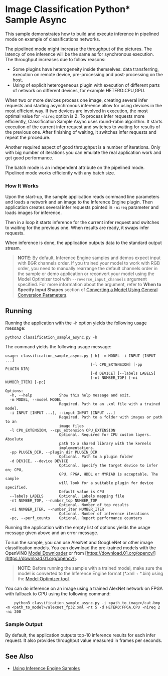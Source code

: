 # Image Classification Python* Sample Async

This sample demonstrates how to build and execute inference in pipelined mode on example of classifications networks.

The pipelined mode might increase the throughput of the pictures. The latency of one inference will be the same as for synchronous execution.
<br>
The throughput increases due to follow reasons:
* Some plugins have heterogeneity inside themselves: data transferring, execution on remote device, pre-processing and post-processing on the host.
* Using of explicit heterogeneous plugin with execution of different parts of network on different devices, for example HETERO:CPU,GPU.

When two or more devices process one image, creating several infer requests and starting asynchronous inference allow for using devices in the most efficient way.
If two devices are involved in execution, the most optimal value for `-nireq` option is 2.
To process infer requests more efficiently, Classification Sample Async uses round-robin algorithm. It starts execution of the current infer request and switches to waiting for results of the previous one. After finishing of waiting, it switches infer requests and repeat the procedure.

Another required aspect of good throughput is a number of iterations. Only with big number of iterations you can emulate the real application work and get good performance.

The batch mode is an independent attribute on the pipelined mode. Pipelined mode works efficiently with any batch size.

### How It Works

Upon the start-up, the sample application reads command line parameters and loads a network and an image to the Inference
Engine plugin.
Then application creates several infer requests pointed in `-nireq` parameter and loads images for inference.

Then in a loop it starts inference for the current infer request and switches to waiting for the previous one. When results are ready, it swaps infer requests.

When inference is done, the application outputs data to the standard output stream.

> **NOTE**: By default, Inference Engine samples and demos expect input with BGR channels order. If you trained your model to work with RGB order, you need to manually rearrange the default channels order in the sample or demo application or reconvert your model using the Model Optimizer tool with `--reverse_input_channels` argument specified. For more information about the argument, refer to **When to Specify Input Shapes** section of [Converting a Model Using General Conversion Parameters](./docs/MO_DG/prepare_model/convert_model/Converting_Model_General.md).

## Running

Running the application with the <code>-h</code> option yields the following usage message:
```
python3 classification_sample_async.py -h 
```
The command yields the following usage message:
```
usage: classification_sample_async.py [-h] -m MODEL -i INPUT [INPUT ...]
                                      [-l CPU_EXTENSION] [-pp PLUGIN_DIR]
                                      [-d DEVICE] [--labels LABELS]
                                      [-nt NUMBER_TOP] [-ni NUMBER_ITER] [-pc]

Options:
  -h, --help            Show this help message and exit.
  -m MODEL, --model MODEL
                        Required. Path to an .xml file with a trained model.
  -i INPUT [INPUT ...], --input INPUT [INPUT ...]
                        Required. Path to a folder with images or path to an
                        image files
  -l CPU_EXTENSION, --cpu_extension CPU_EXTENSION
                        Optional. Required for CPU custom layers. Absolute
                        path to a shared library with the kernels
                        implementations.
  -pp PLUGIN_DIR, --plugin_dir PLUGIN_DIR
                        Optional. Path to a plugin folder
  -d DEVICE, --device DEVICE
                        Optional. Specify the target device to infer on; CPU,
                        GPU, FPGA, HDDL or MYRIAD is acceptable. The sample
                        will look for a suitable plugin for device specified.
                        Default value is CPU
  --labels LABELS       Optional. Labels mapping file
  -nt NUMBER_TOP, --number_top NUMBER_TOP
                        Optional. Number of top results
  -ni NUMBER_ITER, --number_iter NUMBER_ITER
                        Optional. Number of inference iterations
  -pc, --perf_counts    Optional. Report performance counters

```

Running the application with the empty list of options yields the usage message given above and an error message.

To run the sample, you can use AlexNet and GoogLeNet or other image classification models. You can download the pre-trained models with the OpenVINO [Model Downloader](https://github.com/opencv/open_model_zoo/tree/2018/model_downloader) or from [https://download.01.org/opencv/](https://download.01.org/opencv/).

> **NOTE**: Before running the sample with a trained model, make sure the model is converted to the Inference Engine format (\*.xml + \*.bin) using the [Model Optimizer tool](./docs/MO_DG/Deep_Learning_Model_Optimizer_DevGuide.md).


You can do inference on an image using a trained AlexNet network on FPGA with fallback to CPU using the following command:
```
    python3 classification_sample_async.py -i <path_to_image>/cat.bmp -m <path_to_model>/alexnet_fp32.xml -nt 5 -d HETERO:FPGA,CPU -nireq 2 -ni 200
```

### Sample Output

By default, the application outputs top-10 inference results for each infer request.
It also provides throughput value measured in frames per seconds.

## See Also
* [Using Inference Engine Samples](./docs/IE_DG/Samples_Overview.md)
